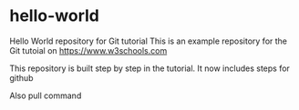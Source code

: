 # hello-world
Hello World repository for Git tutorial
This is an example repository for the Git tutoial on https://www.w3schools.com

This repository is built step by step in the tutorial. 
It now includes steps for github

Also pull command

